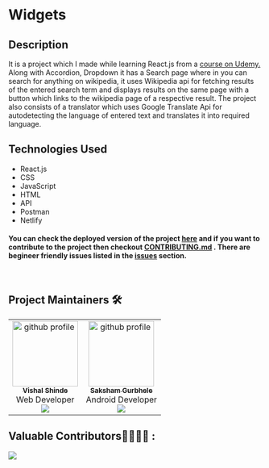 
# Widgets

## Description
It is a project which I made while learning React.js from a [course on Udemy.](https://www.udemy.com/course/react-redux/) Along with Accordion, Dropdown it has a Search page where in you can search for anything on wikipedia, it uses Wikipedia api for fetching results of the entered search term and displays results on the same page with a button which links to the wikipedia page of a respective result. The project also consists of a translator which uses Google Translate Api for autodetecting the language of entered text and translates it into required language.

## Technologies Used
- React.js
- CSS
- JavaScript
- HTML
- API
- Postman
- Netlify

#### You can check the deployed version of the project [here](https://wizardly-hoover-38f71b.netlify.app/) and if you want to contribute to the project then checkout [CONTRIBUTING.md](https://github.com/vishal-codes/react-widgets/blob/main/CONTRIBUTING.md) . There are begineer friendly issues listed in the [issues](https://github.com/vishal-codes/react-widgets/issues) section.
<br>

## Project Maintainers 🛠
 <div align="center">
<table>
  <tbody>
      
  <td align="center"><a href="https://github.com/vishal-codes"><img alt="github profile" src="https://avatars.githubusercontent.com/u/79784161" width="130px;"><br><sub><b> Vishal Shinde </b></sub></a><br><a title="Code"> Web Developer</a><br><a href="https://twitter.com/vishaltwts" target="_blank"><img src="https://img.shields.io/badge/twitter-%2300acee.svg?&style=for-the-badge&logo=twitter&logoColor=white&alt=twitter" /></a></td> 
  
  <td align="center"><a href="https://github.com/sakshamgurbhele"><img alt="github profile" src="https://avatars.githubusercontent.com/u/64558515" width="130px;"><br><sub><b> Saksham Gurbhele </b></sub></a><br><a title="Code"> Android Developer </a><br><a href="https://twitter.com/sakshamm_9" target="_blank"><img src="https://img.shields.io/badge/twitter-%2300acee.svg?&style=for-the-badge&logo=twitter&logoColor=white&alt=twitter" /></a></td> 
      
  </tbody>
</table>
</div>

## Valuable Contributors👩‍💻👨‍💻 :
<a href="https://github.com/vishal-codes/react-widgets/graphs/contributors">
  <img src="https://contributors-img.web.app/image?repo=vishal-codes/react-widgets" />
</a>
